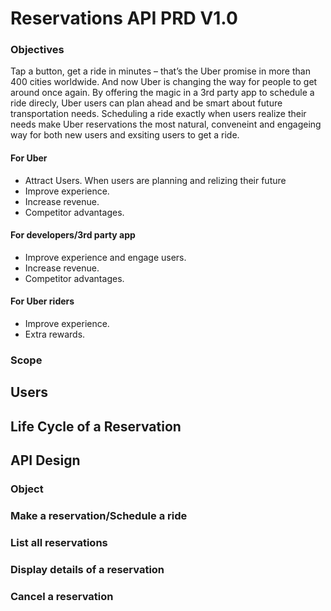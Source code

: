 # Reservations API PRD V1.0

### Objectives
Tap a button, get a ride in minutes – that’s the Uber promise in more than 400 cities worldwide. And now Uber is changing the way for people to get around once again. By offering the magic in a 3rd party app to schedule a ride direcly, Uber users can plan ahead and be smart about future transportation needs. Scheduling a ride exactly when users realize their needs make Uber reservations the most natural, conveneint and engageing way for both new users and exsiting users to get a ride. 

#### For Uber
- Attract Users. When users are planning and relizing their future 
- Improve experience. 
- Increase revenue.
- Competitor advantages.

#### For developers/3rd party app
- Improve experience and engage users.
- Increase revenue.
- Competitor advantages.

#### For Uber riders
- Improve experience.
- Extra rewards.



### Scope

## Users

## Life Cycle of a Reservation

## API Design
### Object 
### Make a reservation/Schedule a ride
### List all reservations
### Display details of a reservation
### Cancel a reservation


